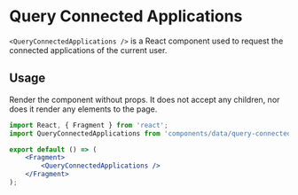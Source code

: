 # Query Connected Applications

`<QueryConnectedApplications />` is a React component used to request the connected applications of the current user.

## Usage

Render the component without props. It does not accept any children, nor does it render any elements to the page.

```jsx
import React, { Fragment } from 'react';
import QueryConnectedApplications from 'components/data/query-connected-applications';

export default () => (
	<Fragment>
		<QueryConnectedApplications />
	</Fragment>
);
```

